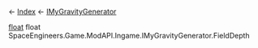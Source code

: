 ← [Index](Api-Index) ← [IMyGravityGenerator](SpaceEngineers.Game.ModAPI.Ingame.IMyGravityGenerator)

[float](System.Single) float SpaceEngineers.Game.ModAPI.Ingame.IMyGravityGenerator.FieldDepth